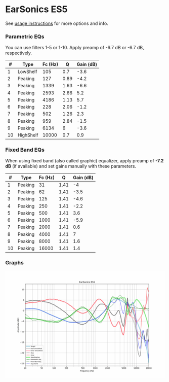 # EarSonics ES5
See [usage instructions](https://github.com/jaakkopasanen/AutoEq#usage) for more options and info.

### Parametric EQs
You can use filters 1-5 or 1-10. Apply preamp of -6.7 dB or -6.7 dB, respectively.

|   # | Type      |   Fc (Hz) |    Q |   Gain (dB) |
|-----|-----------|-----------|------|-------------|
|   1 | LowShelf  |       105 | 0.7  |        -3.6 |
|   2 | Peaking   |       127 | 0.89 |        -4.2 |
|   3 | Peaking   |      1339 | 1.63 |        -6.6 |
|   4 | Peaking   |      2593 | 2.66 |         5.2 |
|   5 | Peaking   |      4186 | 1.13 |         5.7 |
|   6 | Peaking   |       228 | 2.06 |        -1.2 |
|   7 | Peaking   |       502 | 1.26 |         2.3 |
|   8 | Peaking   |       959 | 2.84 |        -1.5 |
|   9 | Peaking   |      6134 | 6    |        -3.6 |
|  10 | HighShelf |     10000 | 0.7  |         0.9 |

### Fixed Band EQs
When using fixed band (also called graphic) equalizer, apply preamp of **-7.2 dB** (if available) and set gains manually with these parameters.

|   # | Type    |   Fc (Hz) |    Q |   Gain (dB) |
|-----|---------|-----------|------|-------------|
|   1 | Peaking |        31 | 1.41 |        -4   |
|   2 | Peaking |        62 | 1.41 |        -3.5 |
|   3 | Peaking |       125 | 1.41 |        -4.6 |
|   4 | Peaking |       250 | 1.41 |        -2.2 |
|   5 | Peaking |       500 | 1.41 |         3.6 |
|   6 | Peaking |      1000 | 1.41 |        -5.9 |
|   7 | Peaking |      2000 | 1.41 |         0.6 |
|   8 | Peaking |      4000 | 1.41 |         7   |
|   9 | Peaking |      8000 | 1.41 |         1.6 |
|  10 | Peaking |     16000 | 1.41 |         1.4 |

### Graphs
![](./EarSonics%20ES5.png)
